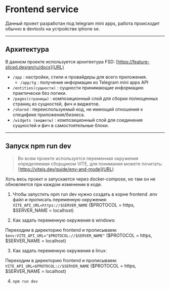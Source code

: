 # Frontend service

Данный проект разработан под telegram mini apps, работа происходит обычно в devtools на устройстве iphone se.

---

## Архитектура

В данном проекте используется архитектура FSD: [https://feature-sliced.design/ru/docs](URL)

- `/app` : настройки, стили и провайдеры для всего приложения.
  - `/app/tg` : получение информации из Telegram mini apps API
- `/entities(сущности)` : сущности принимающие информацию практически без логики.
- `/pages(страницы)` : композиционный слой для сборки полноценных страниц из сущностей, фич и виджетов.
- `/shared` : переиспользуемый код, не имеющий отношения к специфике приложения/бизнеса.
- `/widgets (виджеты)` : композиционный слой для соединения сущностей и фич в самостоятельные блоки.

---

## Запуск npm run dev

> Во всем проекте используется переменная окружения определяемая сборщиком VITE, для понимания можете почитать: [https://vitejs.dev/guide/env-and-mode](URL)

Хоть весь проект и запускается через docker-compose, но там он не обновляется при каждом изменении в коде.

1. Чтобы запустить npm run dev нужно создать в корне frontend .env файл и прописать переменную окружения: `VITE_API_URL=https://$SERVER_NAME` ($PROTOCOL = https, $SERVER_NAME = localhost)

2. Как задать переменную окружения в windows:

Переходим в директорию frontend и прописываем: `$env:VITE_API_URL="$PROTOCOL://$SERVER_NAME"` ($PROTOCOL = https, $SERVER_NAME = localhost)

3. Как задать переменную окружения в linux:

Переходим в директорию frontend и прописываем: `VITE_API_URL=$PROTOCOL://$SERVER_NAME` ($PROTOCOL = https, $SERVER_NAME = localhost)

4. `npm run dev`
